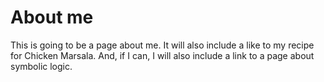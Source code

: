 # About me

This is going to be a page about me. It will also include a like to my recipe for Chicken Marsala. And, if I can, I will also include a link to a page about symbolic logic.
